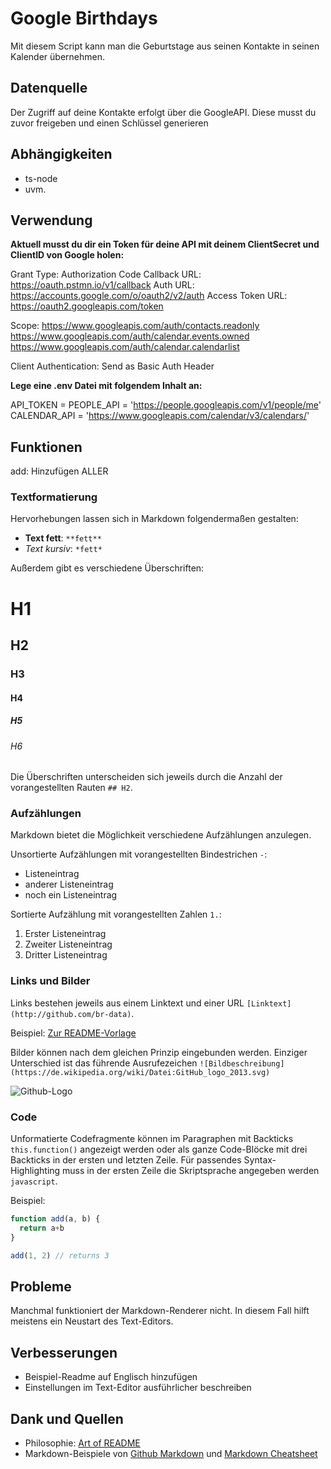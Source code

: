 # Google Birthdays

Mit diesem Script kann man die Geburtstage aus seinen Kontakte in seinen Kalender übernehmen.

## Datenquelle
Der Zugriff auf deine Kontakte erfolgt über die GoogleAPI. Diese musst du zuvor freigeben und einen Schlüssel generieren

## Abhängigkeiten
- ts-node
- uvm.

## Verwendung

**Aktuell musst du dir ein Token für deine API mit deinem ClientSecret und ClientID von Google holen:**

Grant Type:       Authorization Code
Callback URL:     https://oauth.pstmn.io/v1/callback
Auth URL:         https://accounts.google.com/o/oauth2/v2/auth
Access Token URL: https://oauth2.googleapis.com/token


Scope:  https://www.googleapis.com/auth/contacts.readonly 
        https://www.googleapis.com/auth/calendar.events.owned 
        https://www.googleapis.com/auth/calendar.calendarlist

Client Authentication:  Send as Basic Auth Header

**Lege eine .env Datei mit folgendem Inhalt an:**

API_TOKEN = <Empfangenes Token>
PEOPLE_API = 'https://people.googleapis.com/v1/people/me'
CALENDAR_API = 'https://www.googleapis.com/calendar/v3/calendars/<CalendarID>'

## Funktionen

add:  Hinzufügen ALLER 

### Textformatierung

Hervorhebungen lassen sich in Markdown folgendermaßen gestalten:

- **Text fett**: `**fett**`
- *Text kursiv*: `*fett*`

Außerdem gibt es verschiedene Überschriften:

# H1
## H2
### H3
#### H4
##### H5
###### H6

Die Überschriften unterscheiden sich jeweils durch die Anzahl der vorangestellten Rauten `## H2`.

### Aufzählungen

Markdown bietet die Möglichkeit verschiedene Aufzählungen anzulegen.

Unsortierte Aufzählungen mit vorangestellten Bindestrichen `-`:

- Listeneintrag
- anderer Listeneintrag
- noch ein Listeneintrag

Sortierte Aufzählung mit vorangestellten Zahlen `1.`:

1. Erster Listeneintrag
2. Zweiter Listeneintrag
3. Dritter Listeneintrag

### Links und Bilder

Links bestehen jeweils aus einem Linktext und einer URL `[Linktext](http://github.com/br-data)`.

Beispiel: [Zur README-Vorlage](https://github.com/digitalegarage/open-source-guidelines/blob/master/README-template.md)

Bilder können nach dem gleichen Prinzip eingebunden werden. Einziger Unterschied ist das führende Ausrufezeichen `![Bildbeschreibung](https://de.wikipedia.org/wiki/Datei:GitHub_logo_2013.svg)`

![Github-Logo](https://de.wikipedia.org/wiki/Datei:GitHub_logo_2013.svg)

### Code

Unformatierte Codefragmente können im Paragraphen mit Backticks `this.function()` angezeigt werden oder als ganze Code-Blöcke mit drei Backticks in der ersten und letzten Zeile. Für passendes Syntax-Highlighting muss in der ersten Zeile die Skriptsprache angegeben werden `javascript`.

Beispiel:

```javascript
function add(a, b) {
  return a+b
}

add(1, 2) // returns 3
```

## Probleme

Manchmal funktioniert der Markdown-Renderer nicht. In diesem Fall hilft meistens ein Neustart des Text-Editors.

## Verbesserungen

- Beispiel-Readme auf Englisch hinzufügen
- Einstellungen im Text-Editor ausführlicher beschreiben

## Dank und Quellen

- Philosophie: [Art of README](https://github.com/noffle/art-of-readme)
- Markdown-Beispiele von [Github Markdown](https://guides.github.com/features/mastering-markdown/) und [Markdown Cheatsheet](https://github.com/adam-p/markdown-here/wiki/Markdown-Cheatsheet)